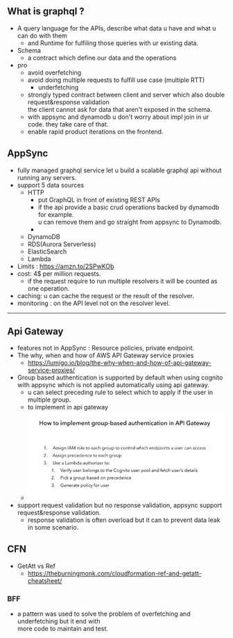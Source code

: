 ## What is graphql ?
- A query language for the APIs, describe what data u have and what u can do with them
  - and Runtime for fulfiling those queries with ur existing data.
- Schema
  - a contract which define our data and the operations
- pro
  - avoid overfetching
  - avoid doing multiple requests to fulfill use case (multiple RTT)
    - underfetching
  - strongly typed contract between client and server which also double request&response validation <br> the client cannot ask for data that aren't exposed in the schema.
  - with appsync and dynamodb u don't worry about impl join in ur code. they take care of that.
  - enable rapid product iterations on the frontend.
  
## AppSync
- fully managed graphql service let u build a scalable graphql api without running any servers.
- support 5 data sources
  - HTTP
    - put GraphQL in front of existing REST APIs
    - if the api provide a basic crud operations backed by dynamodb for example. <br> u can remove them and go straight from appsync to Dynamodb.
    - 
  - DynamoDB
  - RDS(Aurora Serverless)
  - ElasticSearch
  - Lambda
- Limits : https://amzn.to/2SPwKOb
- cost: 4$ per million requests.
  - if the request require to run multiple resolvers it will be counted as one operation.
- caching: u can cache the request or the result of the resolver.
- monitoring : on the API level not on the resolver level.


<hr>

## Api Gateway
- features not in AppSync :  Resource policies, private endpoint. 
- The why, when and how of AWS API Gateway service proxies
  - https://lumigo.io/blog/the-why-when-and-how-of-api-gateway-service-proxies/
- Group based authentication is supported by default when using cognito with appsync which is not applied automatically using api gateway.
  - u can select preceding rule to select which to apply if the user in multiple group.
  - to implement in api gateway
  - ![group-based-authentication-api-gateway](./img/01-intro/group-based-authentication-api-gateway.png)
- support request validation but no response validation, appsync support request&response validation.
  - response validation is often overload but it can to prevent data leak in some scenario.
  
## CFN
- GetAtt vs Ref
  - https://theburningmonk.com/cloudformation-ref-and-getatt-cheatsheet/

### BFF
- a pattern was used to solve the problem of overfetching and underfetching but it end with <br> more code to maintain and test.
